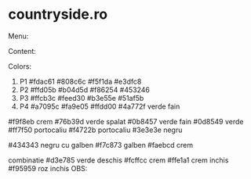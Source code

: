 # countryside.ro

Menu:

Content:

Colors:
1) P1
#fdac61
#808c6c
#f5f1da
#e3dfc8
2) P2
#ffd05b
#b04d5d
#f86254
#453246
3) P3
#ffcb3c
#feed30
#b3e55e
#51af5b
4) P4
#a7095c
#fa9e05
#ffdd00
#4a772f verde fain

#f9f8eb crem
#76b39d verde spalat
#0b8457 verde fain
#0d8549 verde
#ff7f50 portocaliu
#f4722b portocaliu
#3e3e3e negru

#434343 negru cu galben
#f7c873 galben
#faebcd crem

combinatie
#d3e785 verde deschis
#fcffcc crem
#ffe1a1 crem inchis
#f95959 roz inchis
OBS:

